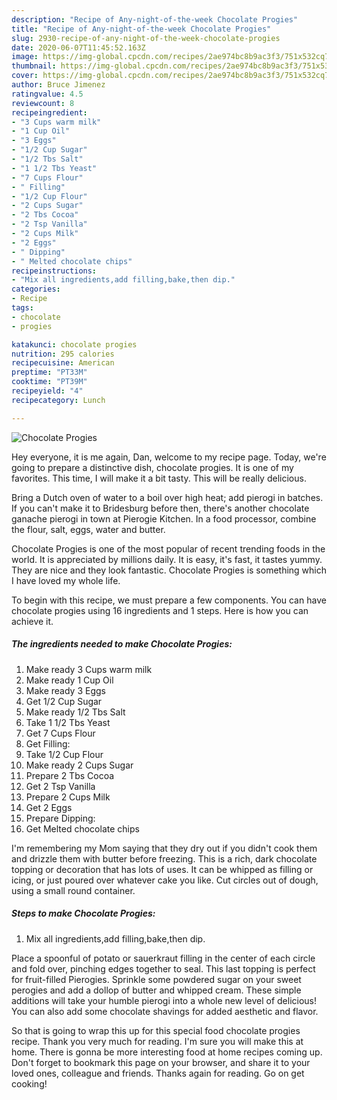 ```yaml
---
description: "Recipe of Any-night-of-the-week Chocolate Progies"
title: "Recipe of Any-night-of-the-week Chocolate Progies"
slug: 2930-recipe-of-any-night-of-the-week-chocolate-progies
date: 2020-06-07T11:45:52.163Z
image: https://img-global.cpcdn.com/recipes/2ae974bc8b9ac3f3/751x532cq70/chocolate-progies-recipe-main-photo.jpg
thumbnail: https://img-global.cpcdn.com/recipes/2ae974bc8b9ac3f3/751x532cq70/chocolate-progies-recipe-main-photo.jpg
cover: https://img-global.cpcdn.com/recipes/2ae974bc8b9ac3f3/751x532cq70/chocolate-progies-recipe-main-photo.jpg
author: Bruce Jimenez
ratingvalue: 4.5
reviewcount: 8
recipeingredient:
- "3 Cups warm milk"
- "1 Cup Oil"
- "3 Eggs"
- "1/2 Cup Sugar"
- "1/2 Tbs Salt"
- "1 1/2 Tbs Yeast"
- "7 Cups Flour"
- " Filling"
- "1/2 Cup Flour"
- "2 Cups Sugar"
- "2 Tbs Cocoa"
- "2 Tsp Vanilla"
- "2 Cups Milk"
- "2 Eggs"
- " Dipping"
- " Melted chocolate chips"
recipeinstructions:
- "Mix all ingredients,add filling,bake,then dip."
categories:
- Recipe
tags:
- chocolate
- progies

katakunci: chocolate progies 
nutrition: 295 calories
recipecuisine: American
preptime: "PT33M"
cooktime: "PT39M"
recipeyield: "4"
recipecategory: Lunch

---
```



![Chocolate Progies](https://img-global.cpcdn.com/recipes/2ae974bc8b9ac3f3/751x532cq70/chocolate-progies-recipe-main-photo.jpg)

Hey everyone, it is me again, Dan, welcome to my recipe page. Today, we're going to prepare a distinctive dish, chocolate progies. It is one of my favorites. This time, I will make it a bit tasty. This will be really delicious.

Bring a Dutch oven of water to a boil over high heat; add pierogi in batches. If you can&#39;t make it to Bridesburg before then, there&#39;s another chocolate ganache pierogi in town at Pierogie Kitchen. In a food processor, combine the flour, salt, eggs, water and butter.

Chocolate Progies is one of the most popular of recent trending foods in the world. It is appreciated by millions daily. It is easy, it's fast, it tastes yummy. They are nice and they look fantastic. Chocolate Progies is something which I have loved my whole life.


To begin with this recipe, we must prepare a few components. You can have chocolate progies using 16 ingredients and 1 steps. Here is how you can achieve it.

<!--inarticleads1-->

##### The ingredients needed to make Chocolate Progies:

1. Make ready 3 Cups warm milk
1. Make ready 1 Cup Oil
1. Make ready 3 Eggs
1. Get 1/2 Cup Sugar
1. Make ready 1/2 Tbs Salt
1. Take 1 1/2 Tbs Yeast
1. Get 7 Cups Flour
1. Get  Filling:
1. Take 1/2 Cup Flour
1. Make ready 2 Cups Sugar
1. Prepare 2 Tbs Cocoa
1. Get 2 Tsp Vanilla
1. Prepare 2 Cups Milk
1. Get 2 Eggs
1. Prepare  Dipping:
1. Get  Melted chocolate chips


I&#39;m remembering my Mom saying that they dry out if you didn&#39;t cook them and drizzle them with butter before freezing. This is a rich, dark chocolate topping or decoration that has lots of uses. It can be whipped as filling or icing, or just poured over whatever cake you like. Cut circles out of dough, using a small round container. 

<!--inarticleads2-->

##### Steps to make Chocolate Progies:

1. Mix all ingredients,add filling,bake,then dip.


Place a spoonful of potato or sauerkraut filling in the center of each circle and fold over, pinching edges together to seal. This last topping is perfect for fruit-filled Pierogies. Sprinkle some powdered sugar on your sweet perogies and add a dollop of butter and whipped cream. These simple additions will take your humble pierogi into a whole new level of delicious! You can also add some chocolate shavings for added aesthetic and flavor. 

So that is going to wrap this up for this special food chocolate progies recipe. Thank you very much for reading. I'm sure you will make this at home. There is gonna be more interesting food at home recipes coming up. Don't forget to bookmark this page on your browser, and share it to your loved ones, colleague and friends. Thanks again for reading. Go on get cooking!
